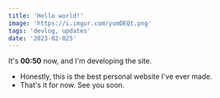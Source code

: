 ```yaml
---
title: 'Hello world!'
image: 'https://i.imgur.com/yumDEQt.png'
tags: 'devlog, updates'
date: '2023-02-025'
---
```


It's **00:50** now, and I'm developing the site. 
- Honestly, this is the best personal website I've ever made.
- That's it for now. See you soon.
 
